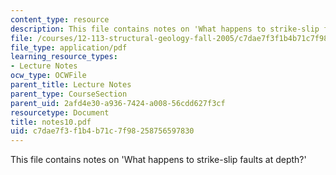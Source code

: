 ```yaml
---
content_type: resource
description: This file contains notes on 'What happens to strike-slip faults at depth?'
file: /courses/12-113-structural-geology-fall-2005/c7dae7f3f1b4b71c7f98258756597830_notes10.pdf
file_type: application/pdf
learning_resource_types:
- Lecture Notes
ocw_type: OCWFile
parent_title: Lecture Notes
parent_type: CourseSection
parent_uid: 2afd4e30-a936-7424-a008-56cdd627f3cf
resourcetype: Document
title: notes10.pdf
uid: c7dae7f3-f1b4-b71c-7f98-258756597830
---
```

This file contains notes on 'What happens to strike-slip faults at depth?'


